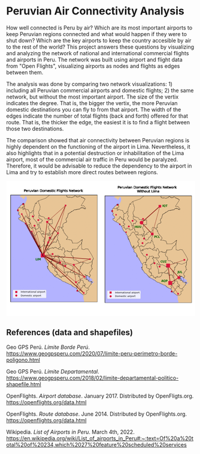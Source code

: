 # Peruvian Air Connectivity Analysis 

How well connected is Peru by air? Which are its most important airports to keep Peruvian regions connected and what would happen if they were to shut down? Which are the key airports to keep the country accesible by air to the rest of the world? This project answers these questions by visualizing and analyzing the network of national and international commercial flights and airports in Peru. The network was built using airport and flight data from "Open Flights", visualizing airports as nodes and flights as edges between them. 

The analysis was done by comparing two network visualizations: 1) including all Peruvian commercial airports and domestic flights; 2) the same network, but without the most important airport. The size of the vertix indicates the degree. That is, the bigger the vertix, the more Peruvian domestic destinations you can fly to from that airport. The width of the edges indicate the number of total flights (back and forth) offered for that route. That is, the thicker the edge, the easiest it is to find a flight between those two destinations. 

The comparison showed that air connectivity between Peruvian regions is highly dependent on the functioning of the airport in Lima. Nevertheless, it also highlights that in a potential destruction or inhabilitation of the Lima airport, most of the commercial air traffic in Peru would be paralyzed. Therefore, it would be advisable to reduce the dependency to the airport in Lima and try to establish more direct routes between regions.

![alt text](https://raw.githubusercontent.com/oshiromi/peruvian-air-connectivity-analysis/main/joint.png)

## References (data and shapefiles)

Geo GPS Perú. _Límite Borde Perú_. https://www.geogpsperu.com/2020/07/limite-peru-perimetro-borde-poligono.html

Geo GPS Perú. _Límite Departamental_. https://www.geogpsperu.com/2018/02/limite-departamental-politico-shapefile.html

OpenFlights. _Airport database_. January 2017. Distributed by OpenFligts.org. https://openflights.org/data.html

OpenFlights. _Route database_. June 2014. Distributed by OpenFlights.org. https://openflights.org/data.html

Wikipedia. _List of Airports in Peru_. March 4th, 2022. https://en.wikipedia.org/wiki/List_of_airports_in_Peru#:~:text=Of%20a%20total%20of%20234,which%2027%20feature%20scheduled%20services
